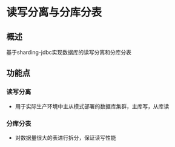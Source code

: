 # 读写分离与分库分表

## 概述
基于sharding-jdbc实现数据库的读写分离和分库分表

## 功能点

### 读写分离
* 用于实际生产环境中主从模式部署的数据库集群，主库写，从库读

### 分库分表
* 对数据量很大的表进行拆分，保证读写性能